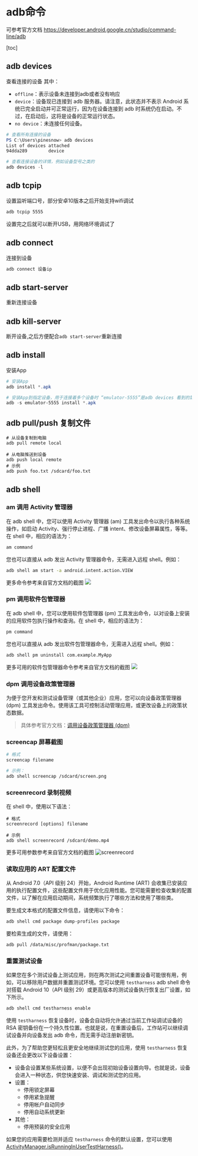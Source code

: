 # adb命令

可参考官方文档 https://developer.android.google.cn/studio/command-line/adb

[toc]

## adb devices

查看连接的设备
其中：
- `offline`：表示设备未连接到adb或者没有响应
- `device`：设备现已连接到 adb 服务器。请注意，此状态并不表示 Android 系统已完全启动并可正常运行，因为在设备连接到 adb 时系统仍在启动。不过，在启动后，这将是设备的正常运行状态。
- `no device`：未连接任何设备。

```powershell
# 查看所有连接的设备
PS C:\Users\pinesnow> adb devices
List of devices attached
94dda289        device

# 查看连接设备的详情，例如设备型号之类的
adb devices -l
```

## adb tcpip

设置监听端口号，部分安卓10版本之后开始支持wifi调试
```bash
adb tcpip 5555
```
设置完之后就可以断开USB，用网络环境调试了

## adb connect
连接到设备

```bash
adb connect 设备ip
```

## adb start-server

重新连接设备

## adb kill-server

断开设备,之后方便配合`adb start-server`重新连接

## adb install

安装App
```powershell
# 安装App
adb install *.apk

# 安装App到指定设备，用于连接着多个设备时 “emulator-5555”是adb devices 看到的第一字段设号
adb -s emulator-5555 install *.apk
```

## adb pull/push 复制文件

```
# 从设备复制到电脑
adb pull remote local

# 从电脑推送到设备
adb push local remote
# 示例
adb push foo.txt /sdcard/foo.txt
```

## adb shell

### am 调用 Activity 管理器

在 adb shell 中，您可以使用 Activity 管理器 (am) 工具发出命令以执行各种系统操作，如启动 Activity、强行停止进程、广播 intent、修改设备屏幕属性，等等。在 shell 中，相应的语法为：

```sh
am command
```
您也可以直接从 adb 发出 Activity 管理器命令，无需进入远程 shell。例如：

```sh
adb shell am start -a android.intent.action.VIEW
```
更多命令参考来自官方文档的截图
![](./res/adb-shell-am.jpg)

### pm 调用软件包管理器

在 adb shell 中，您可以使用软件包管理器 (pm) 工具发出命令，以对设备上安装的应用软件包执行操作和查询。在 shell 中，相应的语法为：

```sh
pm command
```
您也可以直接从 adb 发出软件包管理器命令，无需进入远程 shell。例如：

```sh
adb shell pm uninstall com.example.MyApp
```
更多可用的软件包管理器命令参考来自官方文档的截图
![](./res/adb-shell-pm.jpg)

### dpm 调用设备政策管理器

为便于您开发和测试设备管理（或其他企业）应用，您可以向设备政策管理器 (dpm) 工具发出命令。使用该工具可控制活动管理应用，或更改设备上的政策状态数据。

> 具体参考官方文档：[调用设备政策管理器 (dpm)](https://developer.android.google.cn/studio/command-line/adb#dpm)

### screencap 屏幕截图

```sh
# 格式
screencap filename

# 示例：
adb shell screencap /sdcard/screen.png
```

### screenrecord 录制视频
在 shell 中，使用以下语法：

```
# 格式
screenrecord [options] filename

# 示例
adb shell screenrecord /sdcard/demo.mp4
```
更多可用参数参考来自官方文档的截图
![screenrecord](./res/adb-shell-screenrecord.jpg)

### 读取应用的 ART 配置文件
从 Android 7.0（API 级别 24）开始，Android Runtime (ART) 会收集已安装应用的执行配置文件，这些配置文件用于优化应用性能。您可能需要检查收集的配置文件，以了解在应用启动期间，系统频繁执行了哪些方法和使用了哪些类。

要生成文本格式的配置文件信息，请使用以下命令：

```sh
adb shell cmd package dump-profiles package
```
要检索生成的文件，请使用：

```sh
adb pull /data/misc/profman/package.txt
```

### 重置测试设备
如果您在多个测试设备上测试应用，则在两次测试之间重置设备可能很有用，例如，可以移除用户数据并重置测试环境。您可以使用 `testharness` adb shell 命令对搭载 Android 10（API 级别 29）或更高版本的测试设备执行恢复出厂设置，如下所示。

```sh
adb shell cmd testharness enable
```

使用 `testharness` 恢复设备时，设备会自动将允许通过当前工作站调试设备的 RSA 密钥备份在一个持久性位置。也就是说，在重置设备后，工作站可以继续调试设备并向设备发出 adb 命令，而无需手动注册新密钥。

此外，为了帮助您更轻松且更安全地继续测试您的应用，使用 `testharness` 恢复设备还会更改以下设备设置：

- 设备会设置某些系统设置，以便不会出现初始设备设置向导。也就是说，设备会进入一种状态，供您快速安装、调试和测试您的应用。
- 设置：
  - 停用锁定屏幕
  - 停用紧急提醒
  - 停用帐户自动同步
  - 停用自动系统更新
- 其他：
  - 停用预装的安全应用


如果您的应用需要检测并适应 `testharness` 命令的默认设置，您可以使用 [ActivityManager.isRunningInUserTestHarness()](https://developer.android.google.cn/reference/android/app/ActivityManager#isRunningInUserTestHarness())。